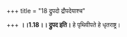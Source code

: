 +++
title = "18 द्रुपदो द्रौपदेयाश्च"

+++
**।।1.18।। द्रुपद इति।** हे पृथिवीपते हे धृतराष्ट्र।  
  
